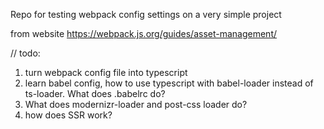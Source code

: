 Repo for testing webpack config settings on a very simple project

from website https://webpack.js.org/guides/asset-management/



// todo:
1. turn webpack config file into typescript
2. learn babel config, how to use typescript with babel-loader instead of ts-loader. What does .babelrc do?
3. What does modernizr-loader and post-css loader do?
4. how does SSR work?
